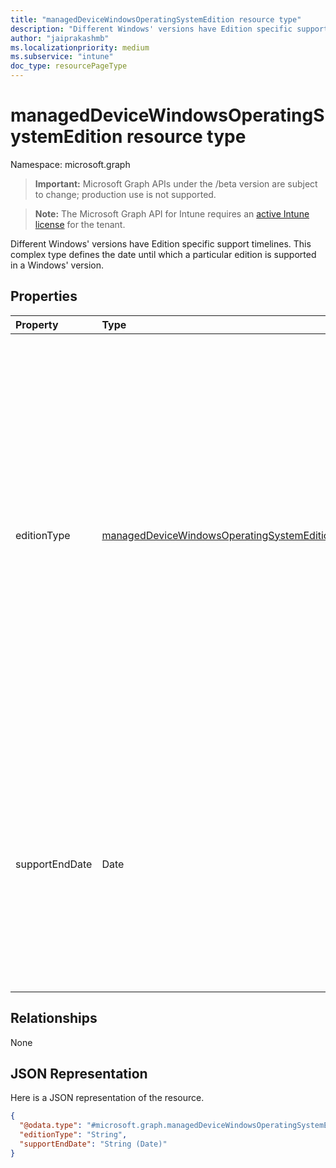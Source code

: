 ```yaml
---
title: "managedDeviceWindowsOperatingSystemEdition resource type"
description: "Different Windows' versions have Edition specific support timelines. This complex type defines the date until which a particular edition is supported in a Windows' version."
author: "jaiprakashmb"
ms.localizationpriority: medium
ms.subservice: "intune"
doc_type: resourcePageType
---
```


# managedDeviceWindowsOperatingSystemEdition resource type

Namespace: microsoft.graph
> **Important:** Microsoft Graph APIs under the /beta version are subject to change; production use is not supported.

> **Note:** The Microsoft Graph API for Intune requires an [active Intune license](https://go.microsoft.com/fwlink/?linkid=839381) for the tenant.


Different Windows' versions have Edition specific support timelines. This complex type defines the date until which a particular edition is supported in a Windows' version.

## Properties
|Property|Type|Description|
|:---|:---|:---|
|editionType|[managedDeviceWindowsOperatingSystemEditionType](../resources/intune-osprovisioninggraphservice-manageddevicewindowsoperatingsystemeditiontype.md)|Windows Operating System releases are available in multiple editions. This property defines the edition type of the Operating System. Possible values are: professional, professionalN, enterprise, enterpriseN, education, educationN, proEducation, proEducationN, proWorkstation, proWorkstationN. Read-only. Possible values are: `professional`, `professionalN`, `enterprise`, `enterpriseN`, `education`, `educationN`, `proEducation`, `proEducationN`, `proWorkstation`, `proWorkstationN`, `unknownFutureValue`.|
|supportEndDate|Date|Indicates the Date until which this Operating System edition type is officially supported. The Timestamp type represents date and time information using ISO 8601 format and is always in Pacific Time Zone (PT). For example, 2014-01-01 would mean '2014-01-01T07:00:00Z' in UTC time. Returned by default. Read-only.|

## Relationships
None

## JSON Representation
Here is a JSON representation of the resource.
<!-- {
  "blockType": "resource",
  "@odata.type": "microsoft.graph.managedDeviceWindowsOperatingSystemEdition"
}
-->
``` json
{
  "@odata.type": "#microsoft.graph.managedDeviceWindowsOperatingSystemEdition",
  "editionType": "String",
  "supportEndDate": "String (Date)"
}
```
